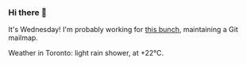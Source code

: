 ### Hi there :wave:

It's Wednesday! I'm probably working for [this bunch](https://github.com/kohofinancial), maintaining a Git mailmap.

Weather in Toronto: light rain shower, at +22°C.
